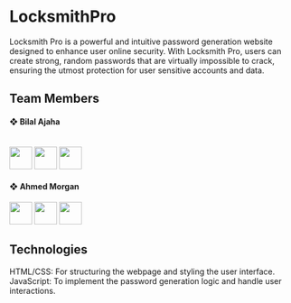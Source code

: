 # LocksmithPro

Locksmith Pro is a powerful and intuitive password generation website designed to enhance user online security. With Locksmith Pro, users can create strong, random passwords that are virtually impossible to crack, ensuring the utmost protection for user sensitive accounts and data.

## Team Members

<h4>❖ Bilal Ajaha</h4><br>
<a href="https://skillicons.dev">
    <a href="https://github.com/Voxold"><img src="https://skillicons.dev/icons?i=github" width='40px' height='40px'/></a>
    <a href="https://www.linkedin.com/in/voxold/"><img src="https://skillicons.dev/icons?i=linkedin" width='40px' height='40px'/></a>
    <a href="https://twitter.com/bilal_ajaha"><img src="https://skillicons.dev/icons?i=twitter" width='40px' height='40px'/></a>
</a><br>
<h4>❖ Ahmed Morgan<br></h4>
<a href="https://skillicons.dev">
    <a href="https://github.com"><img src="https://skillicons.dev/icons?i=github" width='40px' height='40px'/></a>
    <a href="https://www.linkedin.com"><img src="https://skillicons.dev/icons?i=linkedin" width='40px' height='40px'/></a>
    <a href="https://twitter.com"><img src="https://skillicons.dev/icons?i=twitter" width='40px' height='40px'/></a>
</a>

## Technologies

HTML/CSS: For structuring the webpage and styling the user interface.
JavaScript: To implement the password generation logic and handle user interactions.
